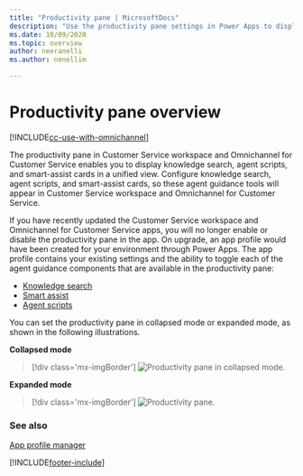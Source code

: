 ```yaml
---
title: "Productivity pane | MicrosoftDocs"
description: "Use the productivity pane settings in Power Apps to display agent scripts and smart-assist cards for your agents."
ms.date: 10/09/2020
ms.topic: overview
author: neeranelli
ms.author: nenellim

---
```


# Productivity pane overview

[!INCLUDE[cc-use-with-omnichannel](../../includes/cc-use-with-omnichannel.md)]

The productivity pane in Customer Service workspace and Omnichannel for Customer Service enables you to display knowledge search, agent scripts, and smart-assist cards in a unified view. Configure knowledge search, agent scripts, and smart-assist cards, so these agent guidance tools will appear in Customer Service workspace and Omnichannel for Customer Service.

If you have recently updated the Customer Service workspace and Omnichannel for Customer Service apps, you will no longer enable or disable the productivity pane in the app. On upgrade, an app profile would have been created for your environment through Power Apps. The app profile contains your existing settings and the ability to toggle each of the agent guidance components that are available in the productivity pane:

- [Knowledge search](set-up-knowledge-management-embedded-knowledge-search.md#set-up-knowledge-management)
- [Smart assist](smart-assist.md)
- [Agent scripts](agent-scripts.md)

You can set the productivity pane in collapsed mode or expanded mode, as shown in the following illustrations.

**Collapsed mode**

> [!div class='mx-imgBorder']
> ![Productivity pane in collapsed mode.](../media/productivity-pane-collapsed.PNG "Productivity pane in collapsed mode")

**Expanded mode**

> [!div class='mx-imgBorder']
> ![Productivity pane.](../media/productivity-pane-expanded.png "Productivity pane in expanded mode")

### See also

[App profile manager](overview.md)  

[!INCLUDE[footer-include](../../includes/footer-banner.md)]
